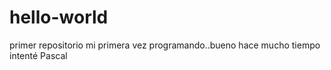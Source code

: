 # hello-world
primer repositorio
mi primera vez programando..bueno hace mucho tiempo intenté Pascal
